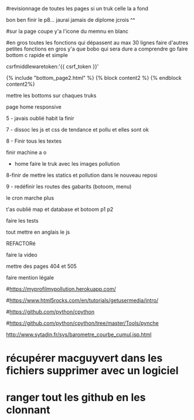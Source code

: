 #revisionnage de toutes les pages si un truk celle la a fond

bon ben finir le p8... jaurai jamais de diplome jcrois ^^

#sur la page coupe y'a l'icone du memnu en blanc

#en gros toutes les fonctions qui dépassent au max 30 lignes faire d'autres petites fonctions en gros y'a que bobo qui sera dure a comprendre go faire bottom c rapide et simple

csrfmiddlewaretoken:'{{ csrf_token }}'

<footer>
    <!-- Bottom Section number 2 -->
    <div id='botttom'> 
      {% include "bottom_page2.html" %}
      {% block content2 %}
      {% endblock content2%}
    </div>
</footer>

mettre les bottoms sur chaques truks

page home responsive

5 - javais oublié habit la finir

7 - dissoc les js et css de tendance et pollu et elles sont ok

8 - Finir tous les textes

finir machine a o

-  home faire le truk avec les images pollution

8-finir de mettre les statics et pollution dans le nouveau reposi

9 - redéfinir les routes des gabarits (botoom, menu)

le cron marche plus

t'as oublié map et database et botoom p1 p2

faire les tests

tout mettre en anglais le js

REFACTORé

faire la video

mettre des pages 404 et 505

faire mention légale






#https://myprofilmypollution.herokuapp.com/

#https://www.html5rocks.com/en/tutorials/getusermedia/intro/

#https://github.com/python/cpython

#https://github.com/python/cpython/tree/master/Tools/pynche

 http://www.sytadin.fr/sys/barometre_courbe_cumul.jsp.html














# récupérer macguyvert dans les fichiers supprimer avec un logiciel 

# ranger tout les github en les clonnant

